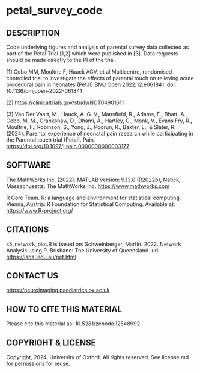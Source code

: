 # petal_survey_code

## DESCRIPTION

Code underlying figures and analysis of parental survey data collected as part of the Petal Trial [1,2] which were published in [3]. Data requests should be made directly to the PI of the trial. 

[1] Cobo MM, Moultrie F, Hauck AGV, et al Multicentre, randomised controlled trial to investigate the effects of parental touch on relieving acute procedural pain in neonates (Petal) BMJ Open 2022;12:e061841. doi: 10.1136/bmjopen-2022-061841

[2] https://clinicaltrials.gov/study/NCT04901611

[3] Van Der Vaart, M., Hauck, A. G. V., Mansfield, R., Adams, E., Bhatt, A., Cobo, M. M., Crankshaw, D., Dhami, A., Hartley, C., Monk, V., Evans Fry, R., Moultrie, F., Robinson, S., Yong, J., Poorun, R., Baxter, L., & Slater, R. (2024). Parental experience of neonatal pain research while participating in the Parental touch trial (Petal). Pain. https://doi.org/10.1097/j.pain.0000000000003177

## SOFTWARE

The MathWorks Inc. (2022). MATLAB version: 9.13.0 (R2022b), Natick, Massachusetts: The MathWorks Inc. https://www.mathworks.com

R Core Team. R: a language and environment for statistical computing. Vienna, Austria: R Foundation for Statistical Computing. Available at:
https://www.R-project.org/

## CITATIONS

s5_network_plot.R is based on: Schweinberger, Martin. 2022. Network Analysis using R. Brisbane: The University of Queensland. url: https://ladal.edu.au/net.html 

## CONTACT US

https://neuroimaging.paediatrics.ox.ac.uk

## HOW TO CITE THIS MATERIAL

Please cite this material as: 10.5281/zenodo.12548992.  

## COPYRIGHT & LICENSE

Copyright, 2024, University of Oxford. All rights reserved. See license.md for permissions for reuse. 

